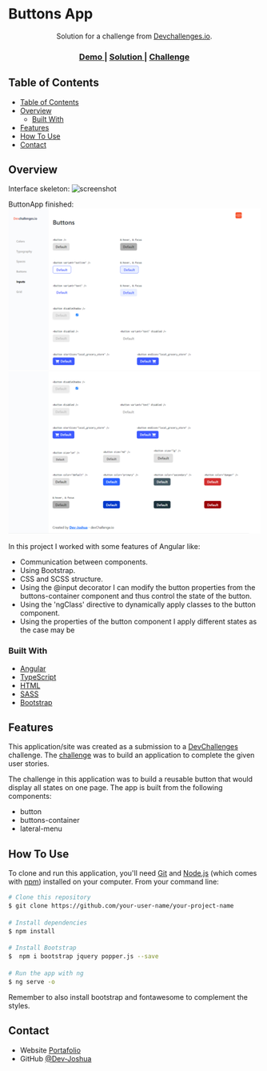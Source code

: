 <!-- Please update value in the {}  -->

<h1 align="start">Buttons App</h1>

<div align="center">
   Solution for a challenge from  <a href="http://devchallenges.io" target="_blank">Devchallenges.io</a>.
</div>

<div align="center">
  <h3>
    <a href="https://github.com/Dev-Joshua/button-app">
      Demo
    </a>
    <span> | </span>
    <a href="https://github.com/Dev-Joshua/button-app">
      Solution
    </a>
    <span> | </span>
    <a href="https://devchallenges.io/challenges/ohgVTyJCbm5OZyTB2gNY">
      Challenge
    </a>
  </h3>
</div>

<!-- TABLE OF CONTENTS -->

## Table of Contents

- [Table of Contents](#table-of-contents)
- [Overview](#overview)
  - [Built With](#built-with)
- [Features](#features)
- [How To Use](#how-to-use)
- [Contact](#contact)

<!-- OVERVIEW -->

## Overview

Interface skeleton:
![screenshot](https://user-images.githubusercontent.com/16707738/92399059-5716eb00-f132-11ea-8b14-bcacdc8ec97b.png)

ButtonApp finished:
![screenshot](./src/assets/screen1.png)
![screenshot](./src/assets/screen2.png)

In this project I worked with some features of Angular like:

- Communication between components.
- Using Bootstrap.
- CSS and SCSS structure.
- Using the @input decorator I can modify the button properties from the buttons-container component and thus control the state of the button.
- Using the 'ngClass' directive to dynamically apply classes to the button component.
- Using the properties of the button component I apply different states as the case may be

### Built With

<!-- This section should list any major frameworks that you built your project using. Here are a few examples.-->

- [Angular](https://angular.io/)
- [TypeScript](https://www.typescriptlang.org/)
- [HTML](https://developer.mozilla.org/es/docs/Web/HTML)
- [SASS](https://sass-lang.com/)
- [Bootstrap](https://getbootstrap.com/)

## Features

<!-- List the features of your application or follow the template. Don't share the figma file here :) -->

This application/site was created as a submission to a [DevChallenges](https://devchallenges.io/challenges) challenge. The [challenge](https://devchallenges.io/challenges/ohgVTyJCbm5OZyTB2gNY) was to build an application to complete the given user stories.

The challenge in this application was to build a reusable button that would display all states on one page.
The app is built from the following components:

- button
- buttons-container
- lateral-menu

## How To Use

<!-- This is an example, please update according to your application -->

To clone and run this application, you'll need [Git](https://git-scm.com) and [Node.js](https://nodejs.org/en/download/) (which comes with [npm](http://npmjs.com)) installed on your computer. From your command line:

```bash
# Clone this repository
$ git clone https://github.com/your-user-name/your-project-name

# Install dependencies
$ npm install

# Install Bootstrap
$  npm i bootstrap jquery popper.js --save

# Run the app with ng
$ ng serve -o
```

Remember to also install bootstrap and fontawesome to complement the styles.

## Contact

- Website [Portafolio](https://dev-joshua.github.io/Portafolio/)
- GitHub [@Dev-Joshua](https://github.com/Dev-Joshua)
